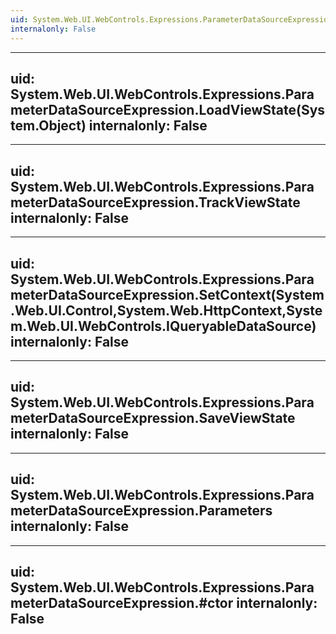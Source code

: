 ```yaml
---
uid: System.Web.UI.WebControls.Expressions.ParameterDataSourceExpression
internalonly: False
---
```


---
uid: System.Web.UI.WebControls.Expressions.ParameterDataSourceExpression.LoadViewState(System.Object)
internalonly: False
---

---
uid: System.Web.UI.WebControls.Expressions.ParameterDataSourceExpression.TrackViewState
internalonly: False
---

---
uid: System.Web.UI.WebControls.Expressions.ParameterDataSourceExpression.SetContext(System.Web.UI.Control,System.Web.HttpContext,System.Web.UI.WebControls.IQueryableDataSource)
internalonly: False
---

---
uid: System.Web.UI.WebControls.Expressions.ParameterDataSourceExpression.SaveViewState
internalonly: False
---

---
uid: System.Web.UI.WebControls.Expressions.ParameterDataSourceExpression.Parameters
internalonly: False
---

---
uid: System.Web.UI.WebControls.Expressions.ParameterDataSourceExpression.#ctor
internalonly: False
---
